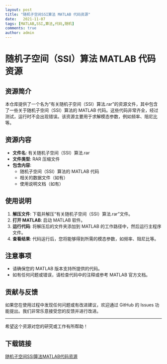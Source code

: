 ```yaml
---
layout: post
title: "随机子空间SSI算法 MATLAB 代码资源"
date:   2021-11-07
tags: [MATLAB,SSI,算法,代码,随机]
comments: true
author: admin
---
```

# 随机子空间（SSI）算法 MATLAB 代码资源

## 资源简介

本仓库提供了一个名为“有关随机子空间（SSI）算法.rar”的资源文件，其中包含了一些关于随机子空间（SSI）算法的 MATLAB 代码。这些代码非常齐全，经过测试，运行时不会出现错误。该资源主要用于求解模态参数，例如频率、阻尼比等。

## 资源内容

- **文件名**: 有关随机子空间（SSI）算法.rar
- **文件类型**: RAR 压缩文件
- **包含内容**: 
  - 随机子空间（SSI）算法的 MATLAB 代码
  - 相关的数据文件（如有）
  - 使用说明文档（如有）

## 使用说明

1. **解压文件**: 下载并解压“有关随机子空间（SSI）算法.rar”文件。
2. **打开 MATLAB**: 启动 MATLAB 软件。
3. **运行代码**: 将解压后的文件夹添加到 MATLAB 的工作路径中，然后运行主程序文件。
4. **查看结果**: 代码运行后，您将能够得到所需的模态参数，如频率、阻尼比等。

## 注意事项

- 请确保您的 MATLAB 版本支持所提供的代码。
- 如有任何问题或错误，请检查代码中的注释或参考 MATLAB 官方文档。

## 贡献与反馈

如果您在使用过程中发现任何问题或有改进建议，欢迎通过 GitHub 的 Issues 功能提出。我们非常乐意接受您的反馈并进行改进。

---

希望这个资源对您的研究或工作有所帮助！

## 下载链接

[随机子空间SSI算法MATLAB代码资源](https://pan.quark.cn/s/88b15a9205fb)